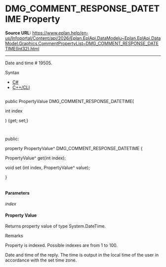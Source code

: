 # DMG_COMMENT_RESPONSE_DATETIME Property

**Source URL:** https://www.eplan.help/en-us/Infoportal/Content/api/2026/Eplan.EplApi.DataModelu~Eplan.EplApi.DataModel.Graphics.CommentPropertyList~DMG_COMMENT_RESPONSE_DATETIME(Int32).html

---

Date and time # 19505.

Syntax

- [C#](#i-syntax-CS)
- [C++/CLI](#i-syntax-CPP2005)

```
```
public PropertyValue DMG_COMMENT_RESPONSE_DATETIME( 

   int index

) {get; set;}
```
```

```
```
public:

property PropertyValue^ DMG_COMMENT_RESPONSE_DATETIME {

   PropertyValue^ get(int index);

   void set (int index, PropertyValue^ value);

}
```
```

#### Parameters

*index*

#### Property Value

Returns property value of type System.DateTime.

Remarks

Property is indexed. Possible indexes are from 1 to 100.

Date and time of the reply. The time is output in the local time of the user in accordance with the set time zone.
